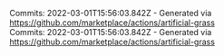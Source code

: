Commits: 2022-03-01T15:56:03.842Z - Generated via https://github.com/marketplace/actions/artificial-grass
<br>
Commits: 2022-03-01T15:56:03.842Z - Generated via https://github.com/marketplace/actions/artificial-grass
<br>

